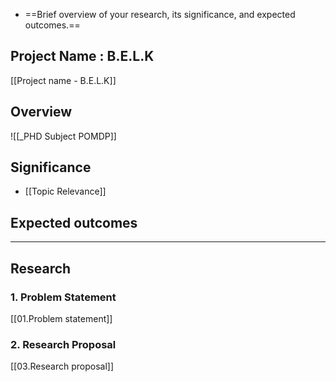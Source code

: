 - ==Brief overview of your research, its significance, and expected outcomes.==

## Project Name : B.E.L.K
[[Project name - B.E.L.K]]

## Overview 
![[_PHD Subject POMDP]]

## Significance
- [[Topic Relevance]]

## Expected outcomes



---
## Research
### 1. Problem Statement 
[[01.Problem statement]]
### 2. Research Proposal
[[03.Research proposal]]
